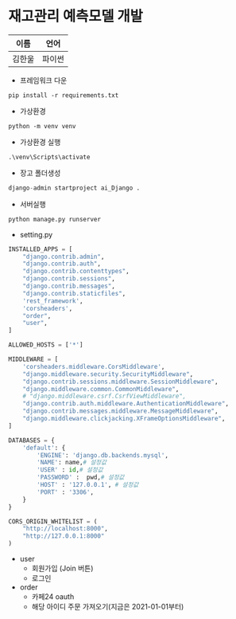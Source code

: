 # 재고관리 예측모델 개발

| 이름   | 언어   |
| ------ | ------ |
| 김한울 | 파이썬 |

- 프레임워크 다운

```
pip install -r requirements.txt
```

- 가상환경

```
python -m venv venv
```

- 가상환경 실행

```
.\venv\Scripts\activate
```

- 장고 폴더생성

```python
django-admin startproject ai_Django .
```

- 서버실행

```python
python manage.py runserver
```

- setting.py

```python
INSTALLED_APPS = [
    "django.contrib.admin",
    "django.contrib.auth",
    "django.contrib.contenttypes",
    "django.contrib.sessions",
    "django.contrib.messages",
    "django.contrib.staticfiles",
    'rest_framework',
    'corsheaders',
    "order",
    "user",
]

ALLOWED_HOSTS = ['*']

MIDDLEWARE = [
    'corsheaders.middleware.CorsMiddleware',
    "django.middleware.security.SecurityMiddleware",
    "django.contrib.sessions.middleware.SessionMiddleware",
    "django.middleware.common.CommonMiddleware",
    # "django.middleware.csrf.CsrfViewMiddleware",
    "django.contrib.auth.middleware.AuthenticationMiddleware",
    "django.contrib.messages.middleware.MessageMiddleware",
    "django.middleware.clickjacking.XFrameOptionsMiddleware",
]

DATABASES = {
    'default': {
        'ENGINE': 'django.db.backends.mysql',
        'NAME': name,# 설정값
        'USER' : id,# 설정값
        'PASSWORD' :  pwd,# 설정값
        'HOST' : '127.0.0.1', # 설정값
        'PORT' : '3306',
    }
}

CORS_ORIGIN_WHITELIST = (
    "http://localhost:8000",
    "http://127.0.0.1:8000"
)
```

- user
  - 회원가입 (Join 버튼)
  - 로그인
- order
  - 카페24 oauth
  - 해당 아이디 주문 가져오기(지금은 2021-01-01부터)

